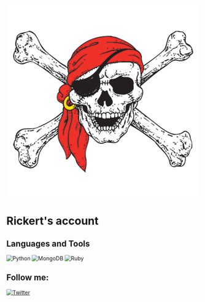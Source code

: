 ![Header](https://github.com/rickert156/rickert156/blob/main/assets/img2.png)

# Rickert's account

## Languages and Tools
<p align="left">
  <img src="https://img.shields.io/badge/-Python-000?style=for-the-badge&logo=Python" alt="Python"/>
  <img src="https://img.shields.io/badge/-MongoDB-000?style=for-the-badge&logo=MongoDB" alt="MongoDB"/>
  <img src="https://img.shields.io/badge/-Ruby-000?style=for-the-badge&logo=Ruby" alt="Ruby"/>
</p>

## Follow me:
<p align="left">
  <a href="https://twitter.com/Rickert156">
    <img src="https://img.shields.io/badge/-Twitter-000?style=for-the-badge&logo=Twitter&logoColor=1DA1F2" alt="Twitter"/>
  </a>
</p>
